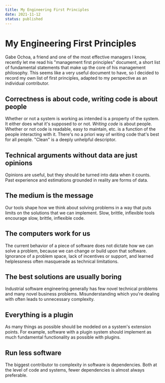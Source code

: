 ```yaml
---
title: My Engineering First Principles
date: 2021-11-12
status: published
---
```


# My Engineering First Principles

Gabe Ochoa, a friend and one of the most effective managers I know, recently let me read his "management first principles" document, a short list of fundamental statements that make up the core of his management philosophy.
This seems like a very useful document to have, so I decided to record my own list of first principles, adapted to my perspective as an individual contributor.

## Correctness is about code, writing code is about people

Whether or not a system is working as intended is a property of the system. 
It either does what it's supposed to or not.
_Writing code_ is about people.
Whether or not code is readable, easy to maintain, etc. is a function of the people interacting with it. 
There's no a priori way of writing code that's best for all people.
"Clean" is a deeply unhelpful descriptor.

## Technical arguments without data are just opinions

Opinions are useful, but they should be turned into data when it counts.
Past experience and estimations grounded in reality are forms of data.

## The medium is the message

Our tools shape how we think about solving problems in a way that puts limits on the solutions that we can implement.
Slow, brittle, inflexible tools encourage slow, brittle, inflexible code.

## The computers work for us

The current behavior of a piece of software does not dictate how we can solve a problem, because we can change or build upon that software.
Ignorance of a problem space, lack of incentives or support, and learned helplessness often masquerade as technical limitations.

## The best solutions are usually boring

Industrial software engineering generally has few novel technical problems and many novel business problems.
Misunderstanding which you're dealing with often leads to unnecessary complexity.

## Everything is a plugin

As many things as possible should be modeled on a system's extension points.
For example, software with a plugin system should implement as much fundamental functionality as possible with plugins.

## Run less software

The biggest contributor to complexity in software is dependencies.
Both at the level of code and systems, fewer dependencies is almost always preferable.